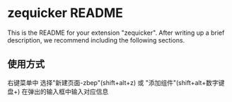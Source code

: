 # zequicker README

This is the README for your extension "zequicker". After writing up a brief description, we recommend including the following sections.

## 使用方式

右键菜单中 选择"新建页面-zbep"(shift+alt+z) 或 "添加组件"(shift+alt+数字键盘+)
在弹出的输入框中输入对应信息

